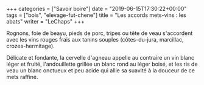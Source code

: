 +++
categories = ["Savoir boire"]
date = "2019-06-15T17:30:22+00:00"
tags = ["bois", "elevage-fut-chene"] 
title = "Les accords mets-vins : les abats"
writer = "LeChaps"
+++

Rognons, foie de beayu, pieds de porc, tripes ou tête de veau s'accordent avec les vins rouges frais aux tanins souples (côtes-du-jura, marcillac, crozes-hermitage).  

Délicate et fondante, la cervelle d'agneau appelle au contraire un vin blanc léger et fruité, l'andouillette grillée un blanc rond au léger boisé, et les ris de veau un blanc onctueux et peu acide qui allie sa suavité à la douceur de ce mets raffiné.

